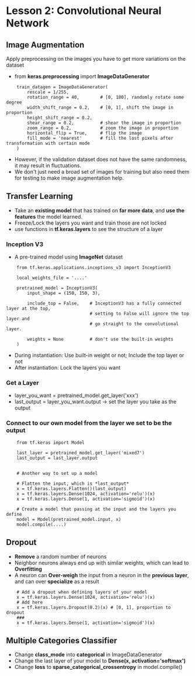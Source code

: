 # Lesson 2: Convolutional Neural Network

## Image Augmentation
Apply preprocessing on the images you have to get more variations on the dataset
* from **keras.preprocessing** import **ImageDataGenerator**
```
    train_datagen = ImageDataGenerator(
        rescale = 1/255,
        rotation_range = 40,        # [0, 180], randomly rotate some degree
        width_shift_range = 0.2,    # [0, 1], shift the image in proportion
        height_shift_range = 0.2,   
        shear_range = 0.2,          # shear the image in proportion
        zoom_range = 0.2,           # zoom the image in proportion
        horizontal_flip = True,     # flip the image
        fill_mode = 'nearest'       # fill the lost pixels after transformation with certain mode
    )
```

* However, if the validation dataset does not have the same randomness, it may result in fluctuations.
* We don't just need a broad set of images for training but also need them for testing to make image augmentation help.


## Transfer Learning
* Take an **existing model** that has trained on **far more data**, and **use the features** the model learned.
* Freeze/Lock the layers you want and train those are not locked
* use functions in **tf.keras.layers** to see the structure of a layer

### Inception V3
* A pre-trained model using **ImageNet** dataset
```
    from tf.keras.applications.inceptions_v3 import InceptionV3

    local_weights_file = '....'

    pretrained_model = InceptionV3(
        input_shape = (150, 150, 3),
        
        include_top = False,    # InceptionV3 has a fully connected layer at the top,
                                # setting to False will ignore the top layer and
                                # go straight to the convolutional layer.
        
        weights = None          # don't use the built-in weights
    )
```

* During instantiation: Use built-in weight or not; Include the top layer or not
* After instantiation: Lock the layers you want

### Get a Layer
* layer_you_want = pretrained_model.get_layer('xxx')
* last_output = layer_you_want.output -> set the layer you take as the output

### Connect to our own model from the layer we set to be the output
```
    from tf.keras import Model

    last_layer = pretrained_model.get_layer('mixed7')
    last_output = last_layer.output


    # Another way to set up a model

    # Flatten the input, which is *last_output*
    x = tf.keras.layers.Flatten()(last_output)
    x = tf.keras.layers.Dense(1024, activation='relu')(x)
    x = tf.keras.layers.Dense(1, activation='sigmoid')(x)

    # Create a model that passing at the input and the layers you define
    model = Model(pretrained_model.input, x)
    model.compile(....)
```

## Dropout
* **Remove** a random number of neurons
* Neighbor neurons always end up with similar weights, which can lead to **Overfitting**
* A neuron can **Over-weigh** the input from a neuron in the **previous layer**, and can over **specialize** as a result
```
    # Add a dropout when defining layers of your model
    x = tf.keras.layers.Dense(1024, activation='relu')(x)
    # Add here
    x = tf.keras.layers.Dropout(0.2)(x) # [0, 1], proportion to dropout
    ###
    x = tf.keras.layers.Dense(1, activation='sigmoid')(x)
```


## Multiple Categories Classifier
* Change **class_mode** into **categorical** in ImageDataGenerator
* Change the last layer of your model to **Dense(x, activation='softmax')**
* Change **loss** to **sparse_categorical_crossentropy** in model.compile()